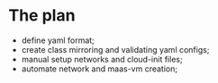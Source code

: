 # The plan

- define yaml format;
- create class mirroring and validating yaml configs;
- manual setup networks and cloud-init files;
- automate network and maas-vm creation;
